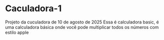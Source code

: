 # Caculadora-1
Projeto da cuculadora de 10 de agosto de 2025
Essa é calculadora basic, é uma calculadora básica
onde você pode multiplicar todos os números com estilo apple
